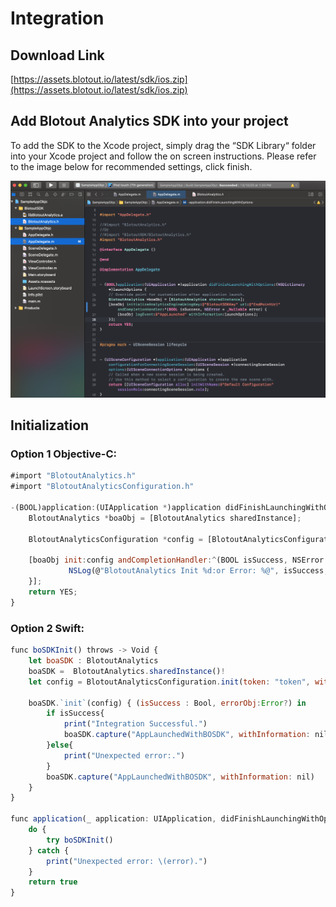 # Integration

## Download Link

[https://assets.blotout.io/latest/sdk/ios.zip](https://assets.blotout.io/latest/sdk/ios.zip)

## Add Blotout Analytics SDK into your project

To add the SDK to the Xcode project, simply drag the “SDK Library“ folder into your Xcode project and follow the on screen instructions. Please refer to the image below for recommended settings, click finish.

![Screenshot](assets/images/sdkintegration.png)

## Initialization

### Option 1 Objective-C:

```js
#import "BlotoutAnalytics.h"
#import "BlotoutAnalyticsConfiguration.h"
    
-(BOOL)application:(UIApplication *)application didFinishLaunchingWithOptions:(NSDictionary *)launchOptions {
    BlotoutAnalytics *boaObj = [BlotoutAnalytics sharedInstance];
    
    BlotoutAnalyticsConfiguration *config = [BlotoutAnalyticsConfiguration configurationWithToken:@"token" withUrl:@"endPointUrl"];
    
    [boaObj init:config andCompletionHandler:^(BOOL isSuccess, NSError * _Nonnull error) {
             NSLog(@"BlotoutAnalytics Init %d:or Error: %@", isSuccess, error);
    }];
    return YES;
}
```

### Option 2 Swift:
```js
func boSDKInit() throws -> Void {
    let boaSDK : BlotoutAnalytics
    boaSDK =  BlotoutAnalytics.sharedInstance()!
    let config = BlotoutAnalyticsConfiguration.init(token: "token", withUrl: "endPointUrl")
    
    boaSDK.`init`(config) { (isSuccess : Bool, errorObj:Error?) in
        if isSuccess{
            print("Integration Successful.")
            boaSDK.capture("AppLaunchedWithBOSDK", withInformation: nil)
        }else{
            print("Unexpected error:.")
        }
        boaSDK.capture("AppLaunchedWithBOSDK", withInformation: nil)
    }
}

func application(_ application: UIApplication, didFinishLaunchingWithOptions launchOptions: [UIApplication.LaunchOptionsKey: Any]?) -> Bool {
    do {
        try boSDKInit()
    } catch {
        print("Unexpected error: \(error).")
    }
    return true
}
```
